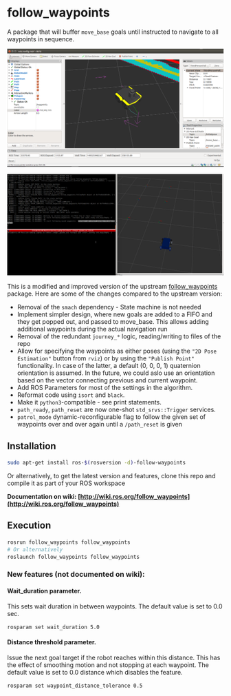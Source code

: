 # follow_waypoints

A package that will buffer `move_base` goals until instructed to navigate to all
waypoints in sequence.

![follow_waypoints](https://github.com/danielsnider/follow_waypoints/blob/master/readme_images/follow_waypoints_rviz.png "rviz")

![follow_waypoints](readme_images/follow_waypoint.gif "rviz")

This is a modified and improved version of the upstream
[follow_waypoints](https://github.com/danielsnider/follow_waypoints) package.
Here are some of the changes compared to the upstream version:

- Removal of the `smach` dependency - State machine is not needed
- Implement simpler design, where new goals are added to a FIFO and they get popped out, and passed to move_base.
  This allows adding additional waypoints during the actual navigation run
- Removal of the redundant `journey_*` logic, reading/writing to files
  of the repo
- Allow for specifying the waypoints as either poses (using the `"2D Pose
  Estimation"` button from `rviz`) or by using the `"Publish Point"`
  functionality. In case of the latter, a default (0, 0, 0, 1)
  quaternion orientation is assumed. In the future, we could aslo use
  an orientation based on the vector connecting previous and current
  waypoint.
- Add ROS Parameters for most of the settings in the algorithm.
- Reformat code using `isort` and `black`.
- Make it `python3`-compatible - see print statements.
- `path_ready`, `path_reset` are now one-shot `std_srvs::Trigger` services.
- `patrol_mode` dynamic-reconfigurable flag to follow the given set of
  waypoints over and over again until a `/path_reset` is given

## Installation

```bash
sudo apt-get install ros-$(rosversion -d)-follow-waypoints
```

Or alternatively, to get the latest version and features, clone this repo and
compile it as part of your ROS workspace

**Documentation on wiki: [http://wiki.ros.org/follow_waypoints](http://wiki.ros.org/follow_waypoints)**

## Execution

```bash
rosrun follow_waypoints follow_waypoints
# Or alternatively
roslaunch follow_waypoints follow_waypoints
```

### New features (not documented on wiki):

#### Wait_duration parameter.

This sets wait duration in between waypoints. The default value is set to 0.0 sec.

```
rosparam set wait_duration 5.0
```

#### Distance threshold parameter.

Issue the next goal target if the robot reaches within this distance. This has
the effect of smoothing motion and not stopping at each waypoint. The default
value is set to 0.0 distance which disables the feature.

```
rosparam set waypoint_distance_tolerance 0.5
```
